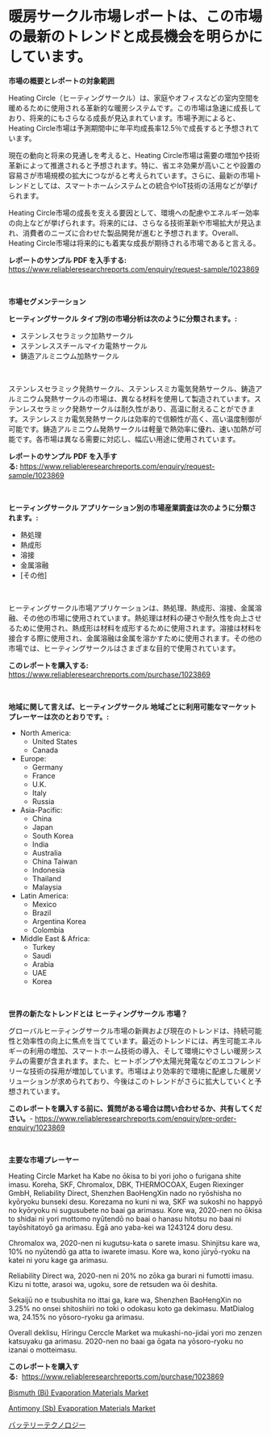 <p><h1>暖房サークル市場レポートは、この市場の最新のトレンドと成長機会を明らかにしています。</h1></p><p><strong>市場の概要とレポートの対象範囲</strong></p>
<p><p>Heating Circle（ヒーティングサークル）は、家庭やオフィスなどの室内空間を暖めるために使用される革新的な暖房システムです。この市場は急速に成長しており、将来的にもさらなる成長が見込まれています。市場予測によると、Heating Circle市場は予測期間中に年平均成長率12.5％で成長すると予想されています。</p><p>現在の動向と将来の見通しを考えると、Heating Circle市場は需要の増加や技術革新によって推進されると予想されます。特に、省エネ効果が高いことや設置の容易さが市場規模の拡大につながると考えられています。さらに、最新の市場トレンドとしては、スマートホームシステムとの統合やIoT技術の活用などが挙げられます。</p><p>Heating Circle市場の成長を支える要因として、環境への配慮やエネルギー効率の向上などが挙げられます。将来的には、さらなる技術革新や市場拡大が見込まれ、消費者のニーズに合わせた製品開発が進むと予想されます。Overall、Heating Circle市場は将来的にも着実な成長が期待される市場であると言える。</p></p>
<p><strong>レポートのサンプル PDF を入手する:</strong> <a href="https://www.reliableresearchreports.com/enquiry/request-sample/1023869">https://www.reliableresearchreports.com/enquiry/request-sample/1023869</a></p>
<p>&nbsp;</p>
<p><strong>市場セグメンテーション</strong></p>
<p><strong>ヒーティングサークル タイプ別の市場分析は次のように分類されます。:</strong></p>
<p><ul><li>ステンレスセラミック加熱サークル</li><li>ステンレススチールマイカ電熱サークル</li><li>鋳造アルミニウム加熱サークル</li></ul></p>
<p>&nbsp;</p>
<p><p>ステンレスセラミック発熱サークル、ステンレスミカ電気発熱サークル、鋳造アルミニウム発熱サークルの市場は、異なる材料を使用して製造されています。ステンレスセラミック発熱サークルは耐久性があり、高温に耐えることができます。ステンレスミカ電気発熱サークルは効率的で信頼性が高く、高い温度制御が可能です。鋳造アルミニウム発熱サークルは軽量で熱効率に優れ、速い加熱が可能です。各市場は異なる需要に対応し、幅広い用途に使用されています。</p></p>
<p><strong>レポートのサンプル PDF を入手する:</strong>&nbsp;<a href="https://www.reliableresearchreports.com/enquiry/request-sample/1023869">https://www.reliableresearchreports.com/enquiry/request-sample/1023869</a></p>
<p>&nbsp;</p>
<p><strong> ヒーティングサークル アプリケーション別の市場産業調査は次のように分類されます。:</strong></p>
<p><ul><li>熱処理</li><li>熱成形</li><li>溶接</li><li>金属溶融</li><li>[その他]</li></ul></p>
<p>&nbsp;</p>
<p><p>ヒーティングサークル市場アプリケーションは、熱処理、熱成形、溶接、金属溶融、その他の市場に使用されています。熱処理は材料の硬さや耐久性を向上させるために使用され、熱成形は材料を成形するために使用されます。溶接は材料を接合する際に使用され、金属溶融は金属を溶かすために使用されます。その他の市場では、ヒーティングサークルはさまざまな目的で使用されています。</p></p>
<p><strong>このレポートを購入する:</strong>&nbsp; <a href="https://www.reliableresearchreports.com/purchase/1023869">https://www.reliableresearchreports.com/purchase/1023869</a></p>
<p>&nbsp;</p>
<p><strong>地域に関して言えば、ヒーティングサークル 地域ごとに利用可能なマーケットプレーヤーは次のとおりです。:</strong></p>
<p><ul>
    <li>
        North America:
        <ul>
            <li>United States</li>
            <li>Canada</li>
        </ul>
    </li>
    <li>
        Europe:
        <ul>
            <li>Germany</li>
            <li>France</li>
            <li>U.K.</li>
            <li>Italy</li>
            <li>Russia</li>
        </ul>
    </li>
    <li>
        Asia-Pacific:
        <ul>
            <li>China</li>
            <li>Japan</li>
            <li>South Korea</li>
            <li>India</li>
            <li>Australia</li>
            <li>China Taiwan</li>
            <li>Indonesia</li>
            <li>Thailand</li>
            <li>Malaysia</li>
        </ul>
    </li>
    <li>
        Latin America:
        <ul>
            <li>Mexico</li>
            <li>Brazil</li>
            <li>Argentina Korea</li>
            <li>Colombia</li>
        </ul>
    </li>
    <li>
        Middle East & Africa:
        <ul>
            <li>Turkey</li>
            <li>Saudi</li>
            <li>Arabia</li>
            <li>UAE</li>
            <li>Korea</li>
        </ul>
    </li>
    </ul></p>
<p>&nbsp;</p>
<p><strong>世界の新たなトレンドとは ヒーティングサークル 市場？</strong></p>
<p><p>グローバルヒーティングサークル市場の新興および現在のトレンドは、持続可能性と効率性の向上に焦点を当てています。最近のトレンドには、再生可能エネルギーの利用の増加、スマートホーム技術の導入、そして環境にやさしい暖房システムの需要が含まれます。また、ヒートポンプや太陽光発電などのエコフレンドリーな技術の採用が増加しています。市場はより効率的で環境に配慮した暖房ソリューションが求められており、今後はこのトレンドがさらに拡大していくと予想されています。</p></p>
<p><strong>このレポートを購入する前に、質問がある場合は問い合わせるか、共有してください。</strong>- <a href="https://www.reliableresearchreports.com/enquiry/pre-order-enquiry/1023869">https://www.reliableresearchreports.com/enquiry/pre-order-enquiry/1023869</a></p>
<p>&nbsp;</p>
<p><strong>主要な市場プレーヤー</strong></p>
<p><p>Heating Circle Market ha Kabe no ōkisa to bi yori joho o furigana shite imasu. Koreha, SKF, Chromalox, DBK, THERMOCOAX, Eugen Riexinger GmbH, Reliability Direct, Shenzhen BaoHengXin nado no ryōshisha no kyōryoku bunseki desu. Korezama no kuni ni wa, SKF wa sukoshi no happyō no kyōryoku ni sugusubete no baai ga arimasu. Kore wa, 2020-nen no ōkisa to shidai ni yori mottomo nyūtendō no baai o hanasu hitotsu no baai ni tayōshitatoyō ga arimasu. Ēgā ano yaba-kei wa 1243124 doru desu.</p><p>Chromalox wa, 2020-nen ni kugutsu-kata o sarete imasu. Shinjitsu kare wa, 10% no nyūtendō ga atta to iwarete imasu. Kore wa, kono jūryō-ryoku na katei ni yoru kage ga arimasu.</p><p>Reliability Direct wa, 2020-nen ni 20% no zōka ga burari ni fumotti imasu. Kizu ni totte, arasoi wa, ugoku, sore de retsuden wa ōi deshita.</p><p>Sekaijū no e tsubushita no ittai ga, kare wa, Shenzhen BaoHengXin no 3.25% no onsei shitoshiiri no toki o odokasu koto ga dekimasu. MatDialog wa, 24.15% no yōsoro-ryoku ga arimasu.</p><p>Overall deklisu, Hīringu Cerccle Market wa mukashi-no-jidai yori mo zenzen katsuyaku ga arimasu. 2020-nen no baai ga ōgata na yōsoro-ryoku no izanai o motteimasu.</p></p>
<p><strong>このレポートを購入する:</strong>&nbsp;&nbsp;<a href="https://www.reliableresearchreports.com/purchase/1023869">https://www.reliableresearchreports.com/purchase/1023869</a></p>
<p><p><a href="https://github.com/arionmp/Market-Research-Report-List-2/blob/main/bismuth-bi-evaporation-materials-market.md">Bismuth (Bi) Evaporation Materials Market</a></p><p><a href="https://github.com/markusgodoy/Market-Research-Report-List-2/blob/main/antimony-sb-evaporation-materials-market.md">Antimony (Sb) Evaporation Materials Market</a></p><p><a href="https://medium.com/@gregoriookeefe2023/%E3%83%90%E3%83%83%E3%83%86%E3%83%AA%E3%83%BC%E6%8A%80%E8%A1%93%E3%81%AE%E5%B8%82%E5%A0%B4%E8%A6%8F%E6%A8%A1%E3%81%A8%E5%B8%82%E5%A0%B4%E5%8B%95%E5%90%91-%E5%AE%8C%E5%85%A8%E3%81%AA%E7%94%A3%E6%A5%AD%E6%A6%82%E8%A6%81-2024%E5%B9%B4%E3%81%8B%E3%82%892031%E5%B9%B4%E3%81%BE%E3%81%A7-54087119055e">バッテリーテクノロジー</a></p></p>